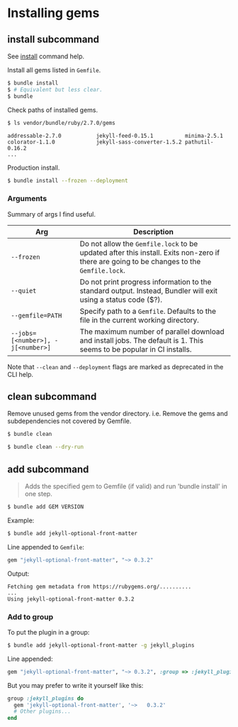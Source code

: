 # Installing gems


## install subcommand

See [install](https://bundler.io/man/bundle-install.1.html) command help.

Install all gems listed in `Gemfile`.

```sh
$ bundle install
$ # Equivalent but less clear.
$ bundle
```

Check paths of installed gems.

```sh
$ ls vendor/bundle/ruby/2.7.0/gems
```
```
addressable-2.7.0           jekyll-feed-0.15.1          minima-2.5.1
colorator-1.1.0             jekyll-sass-converter-1.5.2 pathutil-0.16.2
...
```

Production install.

```sh
$ bundle install --frozen --deployment
```

### Arguments

Summary of args I find useful.

| Arg                               | Description                                                                                                                                                                                                        |
| --------------------------------- | ------------------------------------------------------------------------------------------------------------------------------------------------------------------------------------------------------------------ |
| `--frozen`                        | Do not allow the `Gemfile.lock` to be updated after this install. Exits non-zero if there are going to be changes to the `Gemfile.lock`.                                                                           |
| `--quiet`                         | Do not print progress information to the standard output. Instead, Bundler will exit using a status code ($?).                                                                                                     |
| `--gemfile=PATH` | Specify path to a `Gemfile`. Defaults to the file in the current working directory. |
| `--jobs=[<number>], -j[<number>]` | The maximum number of parallel download and install jobs. The default is 1. This seems to be popular in CI installs.                                                                                                                                      |

Note that `--clean` and `--deployment` flags are marked as deprecated in the CLI help.


## clean subcommand

Remove unused gems from the vendor directory. i.e. Remove the gems and subdependencies not covered by Gemfile.

```sh
$ bundle clean
```

```sh
$ bundle clean --dry-run
```


## add subcommand

> Adds the specified gem to Gemfile (if valid) and run 'bundle install' in one step.

```sh
$ bundle add GEM VERSION
```

Example:

```sh
$ bundle add jekyll-optional-front-matter
```

Line appended to `Gemfile`:

```ruby
gem "jekyll-optional-front-matter", "~> 0.3.2"
```

Output:

```
Fetching gem metadata from https://rubygems.org/..........
...
Using jekyll-optional-front-matter 0.3.2
```

### Add to group

To put the plugin in a group:

```sh
$ bundle add jekyll-optional-front-matter -g jekyll_plugins
```

Line appended:

```ruby
gem "jekyll-optional-front-matter", "~> 0.3.2", :group => :jekyll_plugins
```

But you may prefer to write it yourself like this:

```ruby
group :jekyll_plugins do
  gem 'jekyll-optional-front-matter', '~>	0.3.2'
  # Other plugins...
end
```
